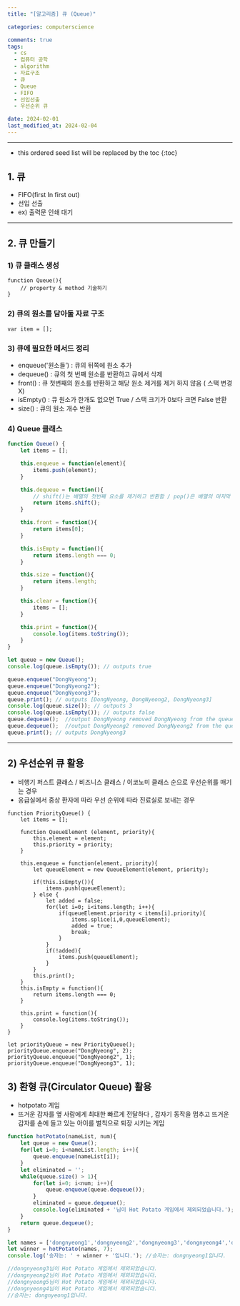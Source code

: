 ```yaml
---
title: "[알고리즘] 큐 (Queue)"

categories: computerscience

comments: true
tags:
  - cs
  - 컴퓨터 공학
  - algorithm
  - 자료구조
  - 큐
  - Queue
  - FIFO
  - 선입선출
  - 우선순위 큐

date: 2024-02-01
last_modified_at: 2024-02-04
---
```


---

<!-- prettier-ignore -->
* this ordered seed list will be replaced by the toc 
{:toc}

## 1.  큐

- FIFO(first In first out)
- 선입 선출
- ex) 출력문 인쇄 대기

---

## 2. 큐 만들기

### 1) 큐 클래스 생성

```tsx
function Queue(){
    // property & method 기술하기
}
```

### 2) 큐의 원소를 담아둘 자료 구조

```tsx
var item = [];
```

### 3) 큐에 필요한 메서드 정리

- enqueue('원소들’) : 큐의 뒤쪽에 원소 추가
- dequeue() : 큐의 첫 번째 원소를 반환하고 큐에서 삭제
- front() : 큐 첫번째의 원소를 반환하고 해당 원소 제거를 제거 하지 않음 ( 스택 변경 X)
- isEmpty() : 큐 원소가 한개도 없으면 True / 스택 크기가 0보다 크면 False 반환
- size() : 큐의 원소 개수 반환

### 4) Queue 클래스

```jsx
function Queue() {
    let items = [];

    this.enqueue = function(element){
        items.push(element);
    }

    this.dequeue = function(){
        // shift()는 배열의 첫번째 요소를 제거하고 반환함 / pop()은 배열의 마지막 요소를 제거하고 반환함
        return items.shift();
    }

    this.front = function(){
        return items[0];
    }

    this.isEmpty = function(){
        return items.length === 0;
    }

    this.size = function(){
        return items.length;
    }

    this.clear = function(){
        items = [];
    }

    this.print = function(){
        console.log(items.toString());
    }
}

let queue = new Queue();
console.log(queue.isEmpty()); // outputs true

queue.enqueue("DongNyeong");
queue.enqueue("DongNyeong2");
queue.enqueue("DongNyeong3");
queue.print(); // outputs [DongNyeong, DongNyeong2, DongNyeong3]
console.log(queue.size()); // outputs 3
console.log(queue.isEmpty()); // outputs false
queue.dequeue();  //output DongNyeong removed DongNyeong from the queue
queue.dequeue();  //output DongNyeong2 removed DongNyeong2 from the queue
queue.print(); // outputs DongNyeong3
```

---

## 2) 우선순위 큐 활용

- 비행기 퍼스트 클래스 / 비즈니스 클래스 / 이코노미 클래스 순으로 우선순위를 매기는 경우
- 응급실에서 중상 환자에 따라 우선 순위에 따라 진료실로 보내는 경우

```tsx
function PriorityQueue() {
    let items = [];

    function QueueElement (element, priority){
        this.element = element;
        this.priority = priority;
    }

    this.enqueue = function(element, priority){
        let queueElement = new QueueElement(element, priority);

        if(this.isEmpty()){
            items.push(queueElement);
        } else {
            let added = false;
            for(let i=0; i<items.length; i++){
                if(queueElement.priority < items[i].priority){
                    items.splice(i,0,queueElement);
                    added = true;
                    break;
                }
            }
            if(!added){
                items.push(queueElement);
            }
        }
        this.print();
    }
    this.isEmpty = function(){
        return items.length === 0;
    }

    this.print = function(){
        console.log(items.toString());
    }
}

let priorityQueue = new PriorityQueue();
priorityQueue.enqueue("DongNyeong", 2);
priorityQueue.enqueue("DongNyeong2", 1);
priorityQueue.enqueue("DongNyeong3", 1);
```

## 3) 환형 큐(Circulator Queue) 활용

- hotpotato 게임
- 뜨거운 감자를 옆 사람에게 최대한 빠르게 전달하다 , 갑자기 동작을 멈추고 뜨거운 감자를 손에 들고 있는 아이를 벌칙으로 퇴장 시키는 게임

```jsx
function hotPotato(nameList, num){
    let queue = new Queue();
    for(let i=0; i<nameList.length; i++){
        queue.enqueue(nameList[i]);
    }
    let eliminated = '';
    while(queue.size() > 1){
        for(let i=0; i<num; i++){
            queue.enqueue(queue.dequeue());
        }
        eliminated = queue.dequeue();
        console.log(eliminated + '님이 Hot Potato 게임에서 제외되었습니다.');
    }
    return queue.dequeue();
}

let names = ['dongnyeong1','dongnyeong2','dongnyeong3','dongnyeong4','dongnyeong5'];
let winner = hotPotato(names, 7);
console.log('승자는: ' + winner + '입니다.'); //승자는: dongnyeong1입니다.

//dongnyeong3님이 Hot Potato 게임에서 제외되었습니다.
//dongnyeong2님이 Hot Potato 게임에서 제외되었습니다.
//dongnyeong5님이 Hot Potato 게임에서 제외되었습니다.
//dongnyeong4님이 Hot Potato 게임에서 제외되었습니다.
//승자는: dongnyeong1입니다.
```
